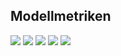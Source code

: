 ## Modellmetriken
![](https://asset.cml.dev/38aedd7d7447932bff74f1ff1a04019ecb90b7c7?cml=png)
![](https://asset.cml.dev/2becfa52eabe45a7ac48b0cf2129b0dfdcf9db12?cml=png)
![](https://asset.cml.dev/3b38d2ee02c3d203f8af8f4a69b21a28bf9f3aab?cml=png)
![](https://asset.cml.dev/176e98b8adc700d26c78cd7eadf1bac8247a7296?cml=png)
![](https://asset.cml.dev/fa49f9ec1b7cb30fbcb1c4414e6939e860ca8480?cml=png)
